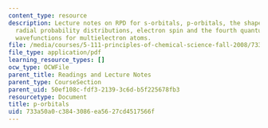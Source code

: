 ```yaml
---
content_type: resource
description: Lecture notes on RPD for s-orbitals, p-orbitals, the shape of p-orbitals,
  radial probability distributions, electron spin and the fourth quantum number, and
  wavefunctions for multielectron atoms.
file: /media/courses/5-111-principles-of-chemical-science-fall-2008/733a50a0c3843086ea5627cd4517566f_lecnotes07.pdf
file_type: application/pdf
learning_resource_types: []
ocw_type: OCWFile
parent_title: Readings and Lecture Notes
parent_type: CourseSection
parent_uid: 50ef108c-fdf3-2139-3c6d-b5f225678fb3
resourcetype: Document
title: p-orbitals
uid: 733a50a0-c384-3086-ea56-27cd4517566f
---
```


